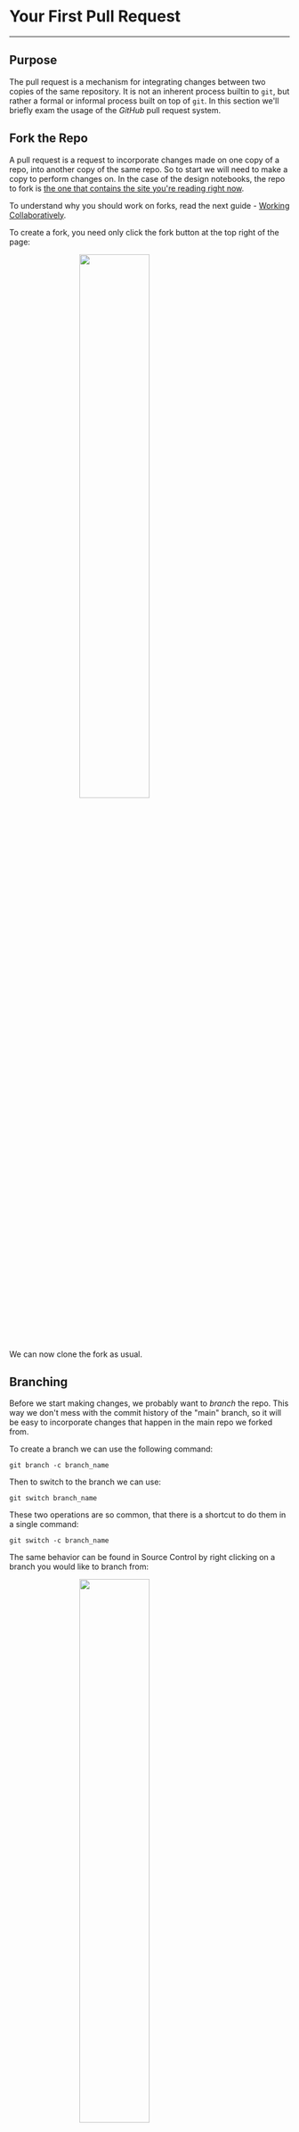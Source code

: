 # Your First Pull Request

---

## Purpose

The pull request is a mechanism for integrating changes between two copies of
the same repository. It is not an inherent process builtin to `git`, but rather
a formal or informal process built on top of `git`. In this section we'll
briefly exam the usage of the *GitHub* pull request system.

## Fork the Repo

A pull request is a request to incorporate changes made on one copy of a repo,
into another copy of the same repo. So to start we will need to make a copy
to perform changes on. In the case of the design notebooks, the repo to fork
is [the one that contains the site you're reading right now](https://github.com/NYU-Processor-Design/nyu-processor-design.github.io).

To understand why you should work on forks, read the next guide - [Working Collaboratively](05_collab.md).

To create a fork, you need only click the fork button at the top right of the page:

<img src="/images/git/fork.png" width="50%" style="margin-left: auto; margin-right: auto; display: block;" />

We can now clone the fork as usual.

## Branching

Before we start making changes, we probably want to _branch_ the repo. This way
we don't mess with the commit history of the "main" branch, so it will be
easy to incorporate changes that happen in the main repo we forked from.

To create a branch we can use the following command:

```
git branch -c branch_name
```

Then to switch to the branch we can use:

```
git switch branch_name
```

These two operations are so common, that there is a shortcut to do them in a
single command:

```
git switch -c branch_name
```

The same behavior can be found in Source Control by right clicking on a branch you
would like to branch from:

<img src="/images/git/branch.png" width="50%" style="margin-left: auto; margin-right: auto; display: block;" />

## Publishing Changes

After you have added your commits to the branch, you can publish the results to
Github with the following commands:

```
git push [remote_name] [branch_name]
```

This is equivalent to the Source Control "Publish Branch" button:

<img src="/images/git/publish.png" width="50%" style="margin-left: auto; margin-right: auto; display: block;" />

## Making a Pull Request

To make a pull request, navigate to the "Pull requests" tab of your repo:

<img src="/images/git/gh_pr01.png" width="50%" style="margin-left: auto; margin-right: auto; display: block;" />

And click "New pull request":

<img src="/images/git/gh_pr02.png" width="50%" style="margin-left: auto; margin-right: auto; display: block;" />

Use the drop-down menu on the right to select the correct branch you would like
to pull from:

<img src="/images/git/gh_pr03.png" width="50%" style="margin-left: auto; margin-right: auto; display: block;" />

Now create the pull request.

For the following dialogue, it's fine the leave the title as whatever is
generated for the commit. In the comments field, include any information
that might be pertinent but isn't included in the commit itself.

<img src="/images/git/gh_pr04.png" width="50%" style="margin-left: auto; margin-right: auto; display: block;" />

## Discarding the Branch

Once your PR has been merged into the "upstream" repository, it is safe to
delete the branch you did the work on.

You can do this with:

```
git switch main
git branch -D branch_name
git push origin -D branch_name
```

The first command switches off of the development branch, because you cannot
delete a branch that is currently checked-out. The second command deletes the
local copy of the branch, and the third command deletes the remote copy.

The deletions are equivalent to right clicking and selecting "Delete branch"
in Source Control.


## Integrating Upstream Changes

You can now pull the upstream changes into your repo, this can be done with

```
git pull [remote] [branch]
```
